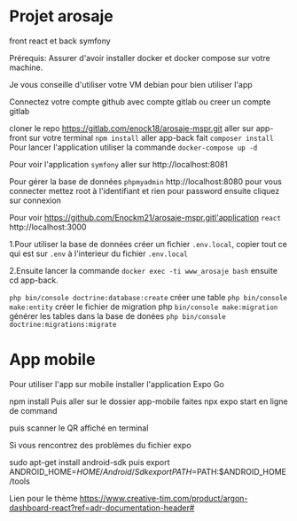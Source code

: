 # Projet arosaje 
front react et back symfony 

Prérequis:
Assurer d'avoir installer docker et docker compose sur votre machine.

Je vous conseille d'utiliser votre VM debian pour bien utiliser l'app

Connectez votre compte github avec compte gitlab ou creer un compte gitlab

cloner le repo https://gitlab.com/enock18/arosaje-mspr.git
aller sur app-front sur votre terminal `npm install`
aller app-back fait `composer install`
Pour lancer l'application utiliser la commande `docker-compose up -d`

Pour voir l'application `symfony` aller sur http://localhost:8081 

Pour gérer la base de données `phpmyadmin` http://localhost:8080
pour vous connecter mettez root à l'identifiant et rien pour password ensuite cliquez sur connexion

Pour voir https://github.com/Enockm21/arosaje-mspr.gitl'application `react` http://localhost:3000



1.Pour utiliser la base de données créer un fichier `.env.local`, copier tout ce qui est  sur `.env` à l'interieur du fichier `.env.local` 

2.Ensuite lancer la commande `docker exec -ti www_arosaje bash` ensuite cd app-back.

`php bin/console doctrine:database:create`
créer une table
`php bin/console make:entity` 
créer le fichier de migration
php `bin/console make:migration`
générer les tables dans la base de donées
`php bin/console doctrine:migrations:migrate`

# App mobile

Pour utiliser l'app sur mobile installer l'application Expo Go 

npm install
Puis aller sur le dossier app-mobile faites npx expo start en ligne de command

puis scanner le QR affiché en terminal

Si vous rencontrez des problèmes du fichier expo

sudo apt-get install android-sdk
puis 
export ANDROID_HOME=$HOME/Android/Sdk
export PATH=$PATH:$ANDROID_HOME/tools

Lien pour le thème
https://www.creative-tim.com/product/argon-dashboard-react?ref=adr-documentation-header#
